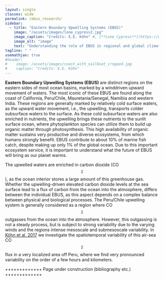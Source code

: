 ```yaml
---
layout: single
classes: wide
permalink: /ebus_research/
sidebar: 
  - title: "Eastern Boundary Upwelling Systems (EBUS)"
    image: "/assets/images/lone_cypress2.jpg"
    image_caption: "Credits: E.E. Köhn" #, [**Lone Cypress**](https://www.openstreetmap.org/#map=18/36.56922/-121.96568)"
    image_alt: "image"
    text: "Understanding the role of EBUS in regional and global climate."
tagline: " "
usemathjax: true
#header:
#    image: /assets/images/coast_with_sailboat_cropped.jpg
#    caption: "Credits: E.E. Köhn"
---
```


<script
  src="https://cdn.mathjax.org/mathjax/latest/MathJax.js?config=TeX-AMS-MML_HTMLorMML"
  type="text/javascript">
</script>

**Eastern Boundary Upwelling Systems (EBUS)** are distinct regions on the eastern sides of most ocean basins, marked by a winddriven upward movement of waters. The most iconic of these EBUS are found along the coast of California, Peru/Chile, Mauretania/Senegal, Namibia and western India. These regions are generally marked by relatively cold surface waters, as the upward water movement, i.e., the upwelling, transports colder subsurface waters to the surface. As these cold subsurface waters are also enriched in nutrients, the upwelling brings these nutrients to the sunlit surface ocean, where phytoplankton species can utilize them to build up organic matter through photosynthesis. This high availability of organic matter sustains very productive and diverse ecosystems, from which humans strongly benefit. EBUS contribute to about 10% of marine fish catch, despite making up only 1% of the global ocean. Due to this important ecosystem service, it is important to understand what the future of EBUS will bring as our planet warms. 

The upwelled waters are enriched in carbon dioxide (CO$$_2$$), as the ocean interior stores a large amount of this greenhouse gas. Whether the upwelling-driven elevated carbon dioxide levels at the sea surface lead to a flux of carbon from the ocean into the atmosphere, differs between the individual EBUS, as this aspect depends on a complex balance between physical and biological processes. The Peru/Chile upwelling system is generally considered as a region where CO$$_2$$ outgasses from the ocean into the atmosphere. However, this outgassing is not a steady process, but is subject to strong variability due to the varying winds and the regions intense mesoscale and submesoscale variability. In [Köhn et al. 2017](https://doi.org/10.5194/os-13-1017-2017) we investigate the spatiotemporal variability of this air-sea CO$$_2$$ flux in a very localized area off Peru, where we find very pronounced variability on the order of a few hours and kilometers.

+++++++++++++ Page under construction (bibliography etc.) +++++++++++++
